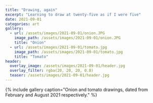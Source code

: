 ```yaml
---
title: "Drawing, again"
excerpt: "Learning to draw at twenty-five as if I were five"
date: 2021-09-01
categories: art
gallery:
  - url: /assets/images/2021-09-01/onion.JPG
    image_path: /assets/images/2021-09-01/onion.JPG
    title: "Onion"
  - url: /assets/images/2021-09-01/tomato.jpg
    image_path: /assets/images/2021-09-01/tomato.jpg
    title: "Tomato"
header:
  overlay_image: /assets/images/2021-09-01/header.jpg
  overlay_filter: rgba(20, 20, 20, 0.8)
  teaser: /assets/images/2021-09-01/header.jpg
---
```


{% include gallery caption="Onion and tomato drawings, dated from February and August 2021 respectively." %}
